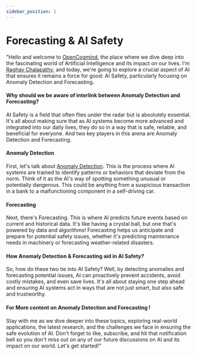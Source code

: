 ```yaml
---
sidebar_position: 1
---
```


# Forecasting & AI Safety

"Hello and welcome to [OpenCogmind](https://opencogmind.com/), the place where we dive deep into the fascinating world of Artificial Intelligence and its impact on our lives. I'm [Raghav Chalapathy](https://www.linkedin.com/in/raghav-chalapathy-phd-80984117/), and today, we're going to explore a crucial aspect of AI that ensures it remains a force for good: AI Safety, particularly focusing on Anomaly Detection and Forecasting.

#### Why should we be aware of interlink between Anomaly Detection and Forecasting?
AI Safety is a field that often flies under the radar but is absolutely essential. It's all about making sure that as AI systems become more advanced and integrated into our daily lives, they do so in a way that is safe, reliable, and beneficial for everyone. And two key players in this arena are Anomaly Detection and Forecasting.

#### Anomaly Detection
First, let's talk about [Anomaly Detection](../Anomaly-Detection/welcomead.md). This is the process where AI systems are trained to identify patterns or behaviors that deviate from the norm. Think of it as the AI's way of spotting something unusual or potentially dangerous. This could be anything from a suspicious transaction in a bank to a malfunctioning component in a self-driving car.

#### Forecasting
Next, there's Forecasting. This is where AI predicts future events based on current and historical data. It's like having a crystal ball, but one that's powered by data and algorithms! Forecasting helps us anticipate and prepare for potential safety issues, whether it's predicting maintenance needs in machinery or forecasting weather-related disasters.

#### How Anomaly Detection & Forecasting aid in AI Safety?
So, how do these two tie into AI Safety? Well, by detecting anomalies and forecasting potential issues, AI can proactively prevent accidents, avoid costly mistakes, and even save lives. It's all about staying one step ahead and ensuring AI systems act in ways that are not just smart, but also safe and trustworthy.

#### For More content on Anomaly Detection and Forecasting !
Stay with me as we dive deeper into these topics, exploring real-world applications, the latest research, and the challenges we face in ensuring the safe evolution of AI. Don't forget to like, subscribe, and hit that notification bell so you don't miss out on any of our future discussions on AI and its impact on our world. Let's get started!"

